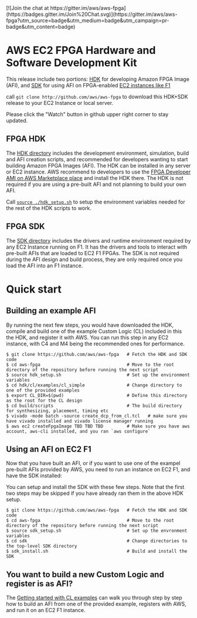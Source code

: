 <span style="display: inline-block;">
[![Join the chat at https://gitter.im/aws/aws-fpga](https://badges.gitter.im/Join%20Chat.svg)](https://gitter.im/aws/aws-fpga?utm_source=badge&utm_medium=badge&utm_campaign=pr-badge&utm_content=badge)

# AWS EC2 FPGA Hardware and Software Development Kit

This release include two portions: [HDK](./hdk) for developing Amazon FPGA Image (AFI),  and [SDK](./sdk) for using AFI on FPGA-enabled [EC2 instances like F1](https://aws.amazon.com/ec2/instance-types/f1/)

call `git clone http://github.com/aws/aws-fpga` to download this HDK+SDK release to your EC2 Instance or local server.

Please click the "Watch" button in github upper right corner to stay updated.

## FPGA HDK

The [HDK directory](./hdk) includes the development environment, simulation, build and AFI creation scripts, and recommended for developers wanting to start building Amazon FPGA Images (AFI).  The HDK can be installed in any server or EC2 instance. AWS recommend to developers to use the [FPGA Developer AMI on AWS Marketplace place](https//aws.amazon.com/marketplace/AmazonFPGAAmi) and install the HDK there. The HDK is not required if you are using a pre-built AFI and not planning to build your own AFI.

Call [`source ./hdk_setup.sh`](./hdk_setup.sh) to setup the environment variables needed for the rest of the HDK scripts to work.

## FPGA SDK

The [SDK directory](./sdk) includes the drivers and runtime environment required by any EC2 Instance running on F1. It has the drivers and tools to interact with pre-built AFIs that are loaded to EC2 F1 FPGAs. The SDK is not required during the AFI design and build process, they are only required once you load the AFI into an F1 instance.

# Quick start

## Building an example AFI

By running the next few steps, you would have downloaded the HDK, compile and build one of the example Custom Logic (CL) included in this the HDK, and register it with AWS.  You can run this step in any EC2 instance, with C4 and M4 being the recommended ones for performance.

    $ git clone https://github.com/aws/aws-fpga   # Fetch the HDK and SDK code
    $ cd aws-fpga                                 # Move to the root directory of the repository before running the next script
    $ source hdk_setup.sh                         # Set up the environment variables
    $ cd hdk/cl/examples/cl_simple                # Change directory to one of the provided examples
    $ export CL_DIR=$(pwd)                        # Define this directory as the root for the CL design
    $ cd build/scripts                            # The build directory for synthesizing, placement, timing etc
    $ vivado -mode batch -source create_dcp_from_cl.tcl   # make sure you have vivado installed and vivado license manager running
    $ aws ec2 createFpgaImage TBD TBD TBD         # Make sure you have aws account, aws-cli installed, and you ran `aws configure`

## Using an AFI on EC2 F1

Now that you have built an AFI, or if you want to use one of the exampel pre-built AFIs provided by AWS, you need to run an instance on EC2 F1, and have the SDK installed:

You can setup and install the SDK with these few steps.  Note that the first two steps may be skipped if you have already ran them in the above HDK setup.

    $ git clone https://github.com/aws/aws-fpga   # Fetch the HDK and SDK code
    $ cd aws-fpga                                 # Move to the root directory of the repository before running the next script
    $ source sdk_setup.sh                         # Set up the envronment variables
    $ cd sdk                                      # Change directories to the top-level SDK directory       
    $ sdk_install.sh                              # Build and install the SDK

## You want to build a new Custom Logic and register is as AFI?

The [Getting started with CL examples](./hdk/cl/examples/Getting_Started_With_CL_Examples.md) can walk you through step by step how to build an AFI from one of the provided example, registers with AWS, and run it on an EC2 F1 instance.

